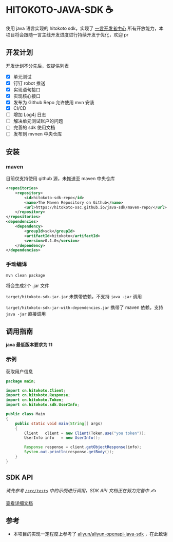 HITOKOTO-JAVA-SDK ☕️
========

使用 java 语言实现的 hitokoto sdk，实现了 [一言开发者中心](https://developer.hitokoto.cn) 所有开放能力，本项目将会跟随一言主线开发进度进行持续开发于优化，欢迎 pr

## 开发计划

开发计划不分先后，仅提供列表

- [x] 单元测试
- [x] 钉钉 robot 推送
- [x] 实现语句接口
- [x] 实现核心接口
- [x] 发布为 Github Repo 允许使用 mvn 安装
- [x] CI/CD
- [ ] 增加 Log4j 日志
- [ ] 解决单元测试账户的问题
- [ ] 完善的 sdk 使用文档
- [ ] 发布到 mvnen 中央仓库

## 安装

### maven

目前仅支持使用 github 源，未推送至 maven 中央仓库 

```xml
<repositories>
    <repository>
        <id>hitokoto-sdk-repo</id>
        <name>The Maven Repository on Github</name>
        <url>https://hitokoto-osc.github.io/java-sdk/maven-repo/</url>
    </repository>
</repositories>
<dependencies>
    <dependency>
        <groupId>sdk</groupId>
        <artifactId>hitokoto</artifactId>
        <version>0.1.0</version>
    </dependency>
</dependencies>
```

### 手动编译

```shell
mvn clean package 
```

将会生成2个 .jar 文件 

`target/hitokoto-sdk-jar.jar` 未携带依赖，不支持 `java -jar` 调用

`target/hitokoto-sdk-jar-with-dependencies.jar` 携带了 maven 依赖，支持 `java -jar` 直接调用

## 调用指南

**java 最低版本要求为 11** 

### 示例

获取用户信息

```java 
package main;

import cn.hitokoto.Client;
import cn.hitokoto.Response;
import cn.hitokoto.Token;
import cn.hitokoto.sdk.UserInfo;

public class Main
{
    public static void main(String[] args)
    {
        Client   client = new Client(Token.use("you token"));
        UserInfo info   = new UserInfo();

        Response response = client.getObjectResponse(info);
        System.out.println(response.getBody());
    }
}
```


## SDK API

*请先参考 [`/src/tests`](/src/test) 中的示例进行调用，SDK API 文档正在努力完善中 ✍*

[查看详细文档](docs/documents.md)

## 参考

- 本项目的实现一定程度上参考了 [aliyun/aliyun-openapi-java-sdk](https://github.com/aliyun/aliyun-openapi-java-sdk) ，在此致谢

